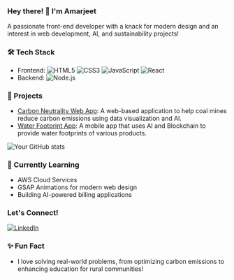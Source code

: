 ### Hey there! 👋 I'm Amarjeet
A passionate front-end developer with a knack for modern design and an interest in web development, AI, and sustainability projects!


### 🛠️ Tech Stack
- Frontend: ![HTML5](https://img.shields.io/badge/HTML5-E34F26?style=for-the-badge&logo=html5&logoColor=white) ![CSS3](https://img.shields.io/badge/CSS3-1572B6?style=for-the-badge&logo=css3&logoColor=white) ![JavaScript](https://img.shields.io/badge/JavaScript-F7DF1E?style=for-the-badge&logo=javascript&logoColor=black) ![React](https://img.shields.io/badge/React-20232A?style=for-the-badge&logo=react&logoColor=61DAFB)
- Backend: ![Node.js](https://img.shields.io/badge/Node.js-43853D?style=for-the-badge&logo=node.js&logoColor=white) 

### 🚀 Projects
- [Carbon Neutrality Web App](https://github.com/yourusername/carbon-app): A web-based application to help coal mines reduce carbon emissions using data visualization and AI.
- [Water Footprint App](https://github.com/yourusername/water-footprint): A mobile app that uses AI and Blockchain to provide water footprints of various products.

![Your GitHub stats](https://github-readme-stats.vercel.app/api?username=Amarjeetkumart&show_icons=true&theme=radical)

### 🌱 Currently Learning
- AWS Cloud Services
- GSAP Animations for modern web design
- Building AI-powered billing applications
### Let's Connect!
[![LinkedIn](https://img.shields.io/badge/LinkedIn-blue?style=for-the-badge&logo=linkedin)](https://linkedin.com/in/Amarjeetkumart)

### ✨ Fun Fact
- I love solving real-world problems, from optimizing carbon emissions to enhancing education for rural communities!
